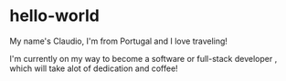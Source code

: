 # hello-world


My name's Claudio, I'm from Portugal and I love traveling!

I'm currently on my way to become a software or full-stack developer , which will take alot of dedication and coffee!
